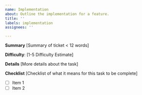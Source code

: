 ```yaml
---
name: Implementation
about: Outline the implementation for a feature.
title: ''
labels: implementation
assignees: ''

---
```


**Summary**
[Summary of ticket < 12 words]

**Difficulty**: [1-5 Difficulty Estimate] 

**Details**
[More details about the task]

**Checklist**
[Checklist of what it means for this task to be complete]
- [ ] Item 1
- [ ] Item 2
